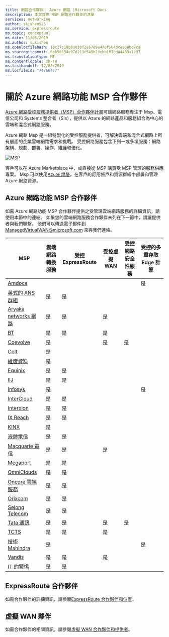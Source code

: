```yaml
---
title: 網路合作夥伴： Azure 網路 |Microsoft Docs
description: 本文提供 MSP 網路合作夥伴的清單
services: networking
author: skishen525
ms.service: expressroute
ms.topic: conceptual
ms.date: 11/05/2019
ms.author: sukishen
ms.openlocfilehash: 10c27c18b8003bf286789e478f504bca98ebe7ca
ms.sourcegitcommit: 6bb98654e97d213c549b23ebb161bda4468a1997
ms.translationtype: MT
ms.contentlocale: zh-TW
ms.lasthandoff: 12/03/2019
ms.locfileid: "74766477"
---
```

# <a name="about-azure-networking-msp-partners"></a>關於 Azure 網路功能 MSP 合作夥伴

[Azure 網路受控服務提供者（MSP）合作夥伴計畫](https://azure.microsoft.com/blog/enhancing-the-customer-experience-with-the-azure-networking-msp-partner-program/)可讓網路服務專注于 Msp、電信公司和 Systems 整合者（SIs），提供以 Azure 的網路產品和服務組合為中心的雲端和混合式網路服務。

Azure 網路 Msp 是一組特製化的受控服務提供者，可解決雲端和混合式網路上所有層面的企業雲端網路需求和挑戰。 受控網路服務包含下列一或多項服務：網路架構、規劃、部署、操作、維護和優化。

![MSP][0]

客戶可以在 Azure Marketplace 中，或直接從 MSP 購買受 MSP 管理的服務供應專案。 Msp 可以使用[Azure 燈塔](https://azure.microsoft.com/services/azure-lighthouse/)，在客戶的訂用帳戶和資源群組中部署和管理 Azure 網路資源。

## <a name="msp"></a>Azure 網路功能 MSP 合作夥伴

如需 Azure 網路功能 MSP 合作夥伴提供之受管理雲端網路服務的詳細資訊，請使用本節中的連結。 如果您的雲端網路服務合作夥伴未列在下一節中，請讓提供者與我們聯繫。 他們可以傳送電子郵件到 ManagedVirtualWAN@microsoft.com 來與我們連絡。 

| **MSP** | **雲端網路轉換服務** | **受控 ExpressRoute** | **受控虛擬 WAN** | **受控網路安全性服務** |**受控的多重存取 Edge 計算** |
| ---| ---| ---| ---| ---| ---|
|[Amdocs](https://www.amdocs.com/)|||||是|
|[英式的 ANS 群組](https://www.ans.co.uk/)|是|是||||
|[Aryaka networks 網路](https://www.aryaka.com/azure-msp-vwan-managed-service-provider-launch-partner-aryaka/)|是 |是 |是 | | |
|[BT](https://www.globalservices.bt.com/en/solutions/products/cloud-connect-azure)|是|是|是|||
|[Coevolve](https://www.coevolve.com/services/azure-networking-services/)|是||是|是||
|[Colt](https://www.colt.net/why-colt/strategic-alliances/microsoft-partnership/msp/)|是|||||
|[維度資料](https://www.dimensiondata.com/)|是|||||
|[Equinix](https://www.equinix.com/)|是|是||||
|[IIJ](https://www.iij.ad.jp/biz/cloudex/)|是|是||||
|[Infosys](https://www.infosys.com/services/microsoft-cloud-business/pages/index.aspx)|是||||是|
|[InterCloud](https://intercloud.com/partners/microsoft-azure/)|是|是||||
|[Interxion](https://www.interxion.com/products/interconnection/cloud-connect/support-your-cloud-strategy/)|是|是||||
|[IX Reach](https://www.ixreach.com/services/sdn-cloud-connect/)|是|是||||
|[KINX](https://www.kinx.net/service/cloud/?lang=en)|是|||||
|[液體電信](https://liquidcloud.africa/azure-networking)|是|是||||
|[Macquarie 電信](https://macquariecloudservices.com/azure-managed-services/)|是|是|是|||
|[Megaport](https://www.megaport.com/services/microsoft-expressroute/)|是|是||||
|[OmniClouds](https://omniclouds.com/services/)|是|是||||
|[Oncore 雲端服務]( https://www.oncore.cloud/services/ue-for-expressroute/)|是|是||||
|[Orixcom]( https://www.orixcom.com/cloud-solutions/)|是|是||||
|[Sejong Telecom](https://www.sejongtelecom.net/en/pages/service/cloud_ms)|是|是||||
|[Tata 通訊](https://www.tatacommunications.com/about/our-alliances/microsoft-alliance/)|是|是|是|是||
|[TCTS](https://www.tatacommunications-ts.com/index.php)|是|是|是|||
|[技術 Mahindra](https://networkservices.techmahindra.com/pages/default.aspx)|是||||是|
|[Vandis](https://www.vandis.com/microsoft-azure-practice/)|是|是|是|||
|[IT 的警惕](https://vigilant.it/manage-cloud-service/)|是|是||||

## <a name="expressroute"></a>ExpressRoute 合作夥伴

如需合作夥伴的詳細資訊，請參閱[ExpressRoute 合作夥伴和位置](../expressroute/expressroute-locations-providers.md)。

## <a name="vwan"></a>虛擬 WAN 夥伴

如需合作夥伴的相關資訊，請參閱[虛擬 WAN 合作夥伴和提供者](../virtual-wan/virtual-wan-locations-partners.md)。

<!--Image References-->
[0]: ./media/networking-partners-msp/msp.png "MSP 計畫描述"
